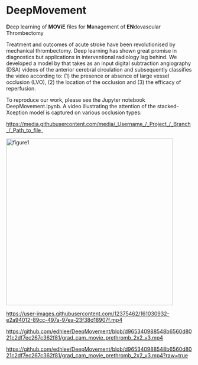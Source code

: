 # DeepMovement
**D**eep learning of **MOViE** files for **M**anagement of **EN**dovascular **T**hrombectomy


Treatment and outcomes of acute stroke have been revolutionised by mechanical thrombectomy. Deep learning has shown great promise in diagnostics but applications in interventional radiology lag behind. We developed a model by that takes as an input digital subtraction angiography (DSA) videos of the anterior cerebral circulation and subsequently classifies the video according to: (1) the presence or absence of large vessel occlusion (LVO), (2) the location of the occlusion and (3) the efficacy of reperfusion.


To reproduce our work, please see the Jupyter notebook DeepMovement.ipynb. A video illustrating the attention of the stacked-Xception model is captured on various occlusion types:

https://media.githubusercontent.com/media/_Username_/_Project_/_Branch_/_Path_to_file_

 <img width="451" alt="figure1" src="https://user-images.githubusercontent.com/12375462/161031258-c90432bc-8caa-4a60-b0d8-d687a663fe13.png">


https://user-images.githubusercontent.com/12375462/161030932-e2a94012-89cc-497a-97ea-23f38d18907f.mp4

https://github.com/edhlee/DeepMovement/blob/d965340988548b6560d8021c2df7ec267c362f81/grad_cam_movie_prethromb_2x2_v3.mp4

https://github.com/edhlee/DeepMovement/blob/d965340988548b6560d8021c2df7ec267c362f81/grad_cam_movie_prethromb_2x2_v3.mp4?raw=true
